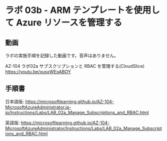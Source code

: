 # ラボ 03b - ARM テンプレートを使用して Azure リソースを管理する



## 動画

ラボの実施手順を記録した動画です。音声はありません。

AZ-104 ラボ02a サブスクリプションと RBAC を管理する(CloudSlice)
https://youtu.be/xusxWEoABOY

## 手順書

日本語版:
https://microsoftlearning.github.io/AZ-104-MicrosoftAzureAdministrator.ja-jp/Instructions/Labs/LAB_02a_Manage_Subscriptions_and_RBAC.html

英語版:
https://microsoftlearning.github.io/AZ-104-MicrosoftAzureAdministrator/Instructions/Labs/LAB_02a_Manage_Subscriptions_and_RBAC.html

